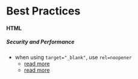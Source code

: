# Best Practices

#### HTML

##### Security and Performance
  * when using `target="_blank"`, use `rel=noopener`
    * [read more](https://mathiasbynens.github.io/rel-noopener/)
    * [read more](https://developers.google.com/web/tools/lighthouse/audits/noopener)
